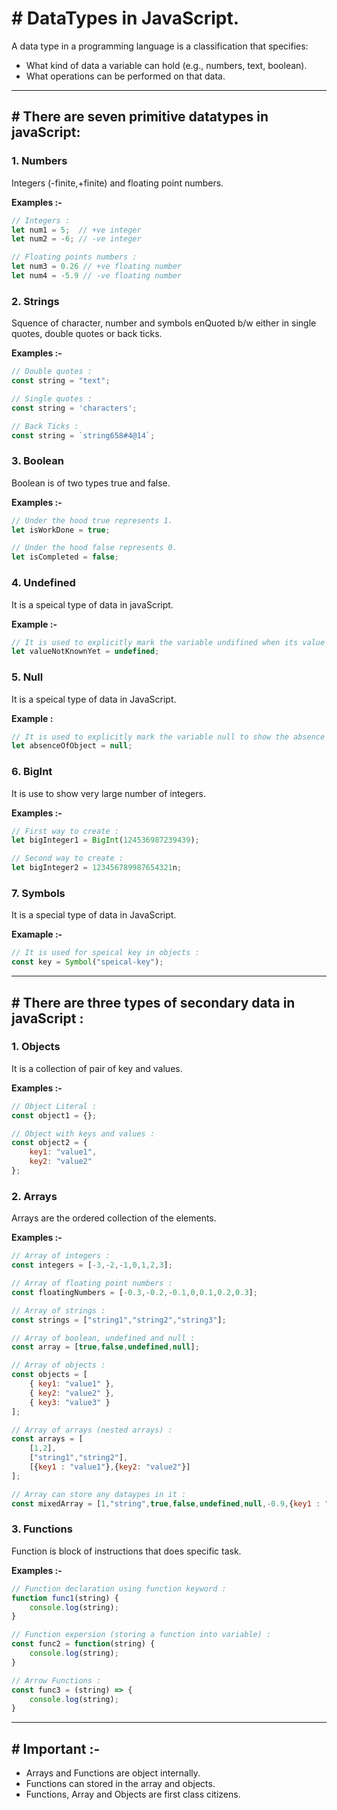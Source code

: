 # # DataTypes in JavaScript.
A data type in a programming language is a classification that specifies:  
* What kind of data a variable can hold (e.g., numbers, text, boolean).  
* What operations can be performed on that data.

************************************************************************

## # There are seven primitive datatypes in javaScript:

### 1. Numbers  
Integers (-finite,+finite) and floating point numbers.  

**Examples :-**
```js
// Integers :
let num1 = 5;  // +ve integer
let num2 = -6; // -ve integer

// Floating points numbers :
let num3 = 0.26 // +ve floating number
let num4 = -5.9 // -ve floating number
```

### 2. Strings 
Squence of character, number and symbols enQuoted b/w either in single quotes, double quotes or back ticks.

**Examples :-**
```js
// Double quotes :
const string = "text";

// Single quotes :
const string = 'characters';

// Back Ticks :
const string = `string658#4@14`;
```

### 3. Boolean 
Boolean is of two types true and false.

**Examples :-**
```js
// Under the hood true represents 1.
let isWorkDone = true;

// Under the hood false represents 0.
let isCompleted = false;
```

### 4. Undefined 
It is a speical type of data in javaScript.

**Example :-**
```js
// It is used to explicitly mark the variable undifined when its value is unKnown.
let valueNotKnownYet = undefined;
```

### 5. Null
It is a speical type of data in JavaScript.

**Example :**
```js
// It is used to explicitly mark the variable null to show the absence of the object.
let absenceOfObject = null;
```

### 6. BigInt 
It is use to show very large number of integers.

**Examples :-**
```js
// First way to create :
let bigInteger1 = BigInt(124536987239439);

// Second way to create :
let bigInteger2 = 123456789987654321n;
```

### 7. Symbols 
It is a special type of data in JavaScript.

**Examaple :-**
```js
// It is used for speical key in objects :
const key = Symbol("speical-key");
```

**********************************************************************************

## # There are three types of secondary data in javaScript :

### 1. Objects 
It is a collection of pair of key and values.

**Examples :-** 
```js
// Object Literal : 
const object1 = {};

// Object with keys and values : 
const object2 = { 
    key1: "value1", 
    key2: "value2" 
};
```

### 2. Arrays  
Arrays are the ordered collection of the elements.

**Examples :-** 
```js
// Array of integers :
const integers = [-3,-2,-1,0,1,2,3];

// Array of floating point numbers :
const floatingNumbers = [-0.3,-0.2,-0.1,0,0.1,0.2,0.3];

// Array of strings :
const strings = ["string1","string2","string3"];

// Array of boolean, undefined and null : 
const array = [true,false,undefined,null];

// Array of objects :
const objects = [
    { key1: "value1" },
    { key2: "value2" },
    { key3: "value3" }
];

// Array of arrays (nested arrays) :
const arrays = [
    [1,2],
    ["string1","string2"],
    [{key1 : "value1"},{key2: "value2"}]
];

// Array can store any dataypes in it : 
const mixedArray = [1,"string",true,false,undefined,null,-0.9,{key1 : "value1"},[1,5,6]];
```

### 3. Functions 
Function is block of instructions that does specific task.

**Examples :-** 
```js
// Function declaration using function keyword : 
function func1(string) {
    console.log(string);
}

// Function expersion (storing a function into variable) :
const func2 = function(string) {
    console.log(string);
}

// Arrow Functions :
const func3 = (string) => {
    console.log(string);
}
```
***********************************************************************************

## # Important :-
* Arrays and Functions are object internally.
* Functions can stored in the array and objects.
* Functions, Array and Objects are first class citizens.